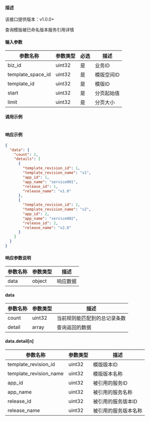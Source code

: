 #### 描述

该接口提供版本：v1.0.0+

查询模版被已命名版本服务引用详情

#### 输入参数

| 参数名称          | 参数类型 | 必选 | 描述       |
| ----------------- | -------- | ---- | ---------- |
| biz_id            | uint32   | 是   | 业务ID     |
| template_space_id | uint32   | 是   | 模版空间ID |
| template_id       | uint32   | 是   | 模版ID     |
| start             | uint32   | 是   | 分页起始值 |
| limit             | uint32   | 是   | 分页大小   |

#### 调用示例

```json

```

#### 响应示例

```json
{
  "data": {
    "count": 2,
    "details": [
      {
        "template_revision_id": 1,
        "template_revision_name": "v1",
        "app_id": 1,
        "app_name": "service001",
        "release_id": 1,
        "release_name": "v1.0"
      },
      {
        "template_revision_id": 2,
        "template_revision_name": "v2",
        "app_id": 2,
        "app_name": "service002",
        "release_id": 2,
        "release_name": "v2.0"
      }
    ]
  }
}
```

#### 响应参数说明

| 参数名称 | 参数类型 | 描述     |
| -------- | -------- | -------- |
| data     | object   | 响应数据 |

#### data

| 参数名称 | 参数类型 | 描述                         |
| -------- | -------- | ---------------------------- |
| count    | uint32   | 当前规则能匹配到的总记录条数 |
| detail   | array    | 查询返回的数据               |

#### data.detail[n]

| 参数名称              | 参数类型 | 描述                 |
| --------------------- | -------- | -------------------- |
| template_revision_id   | uint32   | 模版版本ID           |
| template_revision_name | uint32   | 模版版本名称         |
| app_id                | uint32   | 被引用的服务ID       |
| app_name              | uint32   | 被引用的服务名称     |
| release_id            | uint32   | 被引用的服务版本ID   |
| release_name          | uint32   | 被引用的服务版本名称 |

